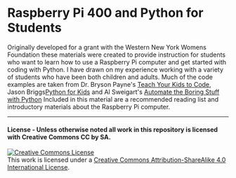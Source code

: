 # Raspberry Pi 400 and Python for Students

Originally developed for a grant with the Western New York Womens Foundation these materials were created to provide instruction for students who want to learn how to use a Raspberry Pi computer and get started with coding with Python. I have drawn on my experience working with a variety of students who have been both children and adults. Much of the code examples are taken from Dr. Bryson Payne's [Teach Your Kids to Code](http://teachyourkidstocode.com/), Jason Briggs[Python for Kids](https://nostarch.com/pythonforkids) and Al Sweigart's [Automate the Boring Stuff with Python](https://automatetheboringstuff.com/)
Included in this material are a recommended reading list and introductory materials about the Raspberry Pi computer. 
****
 #### License - Unless otherwise noted all work in this repository is licensed with Creative Commons CC by SA. 
 <a rel="license" href="http://creativecommons.org/licenses/by-sa/4.0/"><img alt="Creative Commons License" style="border-width:0" src="https://i.creativecommons.org/l/by-sa/4.0/88x31.png" /></a><br />This work is licensed under a <a rel="license" href="http://creativecommons.org/licenses/by-sa/4.0/">Creative Commons Attribution-ShareAlike 4.0 International License</a>.
